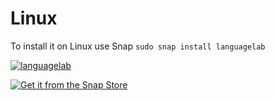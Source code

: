 # Linux
To install it on Linux use Snap `sudo snap install languagelab`

[![languagelab](https://snapcraft.io/languagelab/badge.svg)](https://snapcraft.io/languagelab)

[![Get it from the Snap Store](https://snapcraft.io/static/images/badges/en/snap-store-black.svg)](https://snapcraft.io/languagelab)
